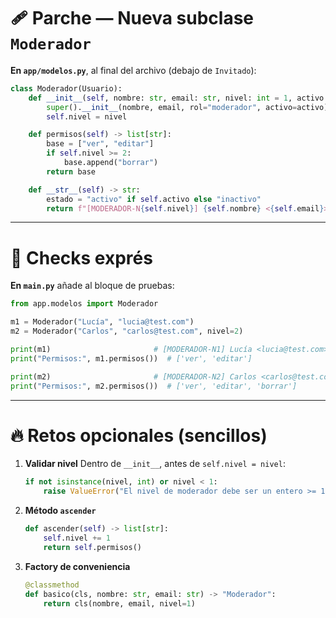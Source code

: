 # 🩹 Parche — Nueva subclase `Moderador`

**En `app/modelos.py`**, al final del archivo (debajo de `Invitado`):

```python
class Moderador(Usuario):
    def __init__(self, nombre: str, email: str, nivel: int = 1, activo: bool = True):
        super().__init__(nombre, email, rol="moderador", activo=activo)
        self.nivel = nivel

    def permisos(self) -> list[str]:
        base = ["ver", "editar"]
        if self.nivel >= 2:
            base.append("borrar")
        return base

    def __str__(self) -> str:
        estado = "activo" if self.activo else "inactivo"
        return f"[MODERADOR-N{self.nivel}] {self.nombre} <{self.email}> [{estado}]"
```

---

# 🧪 Checks exprés

**En `main.py`** añade al bloque de pruebas:

```python
from app.modelos import Moderador

m1 = Moderador("Lucía", "lucia@test.com")
m2 = Moderador("Carlos", "carlos@test.com", nivel=2)

print(m1)                       # [MODERADOR-N1] Lucía <lucia@test.com> [activo]
print("Permisos:", m1.permisos())  # ['ver', 'editar']

print(m2)                       # [MODERADOR-N2] Carlos <carlos@test.com> [activo]
print("Permisos:", m2.permisos())  # ['ver', 'editar', 'borrar']
```

---

# 🔥 Retos opcionales (sencillos)

1. **Validar nivel**
   Dentro de `__init__`, antes de `self.nivel = nivel`:

   ```python
   if not isinstance(nivel, int) or nivel < 1:
       raise ValueError("El nivel de moderador debe ser un entero >= 1")
   ```

2. **Método `ascender`**

   ```python
   def ascender(self) -> list[str]:
       self.nivel += 1
       return self.permisos()
   ```

3. **Factory de conveniencia**

   ```python
   @classmethod
   def basico(cls, nombre: str, email: str) -> "Moderador":
       return cls(nombre, email, nivel=1)
   ```